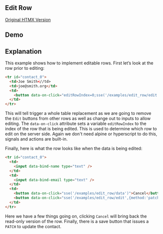 ## Edit Row

[Original HTMX Version](https://htmx.org/examples/edit-row/)

## Demo

<div
    id="edit_row"
    data-on-load="sse('/examples/edit_row/data')"
>
</div>

## Explanation

This example shows how to implement editable rows. First let’s look at the row prior to editing:

```html
<tr id="contact_0">
  <td>Joe Smith<//td>
  <td>joe@smith.org</td>
  <td>
    <button data-on-click="editRowIndex=0;sse('/examples/edit_row/edit')" >Edit</button>
  </td>
</tr>
```

This will tell trigger a whole table replacement as we are going to remove the `Edit` buttons from other rows as well as change out to inputs to allow editing. The `data-on-click` attribute sets a variable `editRowIndex` to the index of the row that is being edited. This is used to determine which row to edit on the server side. Again we don't need alpine or hyperscript to do this, signals and actions are built-in.

Finally, here is what the row looks like when the data is being edited:

```html
<tr id="contact_0">
  <td>
    <input data-bind-name type="text" />
  </td>
  <td>
    <input data-bind-email type="text" />
  </td>
  <td>
    <button data-on-click="sse('/examples/edit_row/data')">Cancel</button>
    <button data-on-click="sse('/examples/edit_row/edit',{method:'patch'})">Save</button>
  </td>
</tr>
```

Here we have a few things going on, clicking `Cancel` will bring back the read-only version of the row. Finally, there is a save button that issues a `PATCH` to update the contact.
